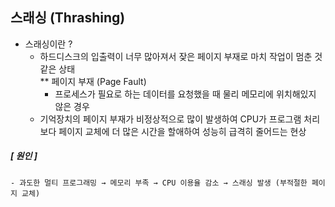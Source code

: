 ## 스래싱 (Thrashing)
- 스래싱이란 ?
  - 하드디스크의 입출력이 너무 많아져서 잦은 페이지 부재로 마치 작업이 멈춘 것 같은 상태 <br>
    ** 페이지 부재 (Page Fault) <br>
      - 프로세스가 필요로 하는 데이터를 요청했을 때 물리 메모리에 위치해있지 않은 경우
  - 기억장치의 페이지 부재가 비정상적으로 많이 발생하여 CPU가 프로그램 처리보다 페이지 교체에 더 많은 시간을 할애하여 성능히 급격히 줄어드는 현상
  
 ##### [ 원인 ]
    - 과도한 멀티 프로그래밍 → 메모리 부족 → CPU 이용율 감소 → 스래싱 발생 (부적절한 페이지 교체)
